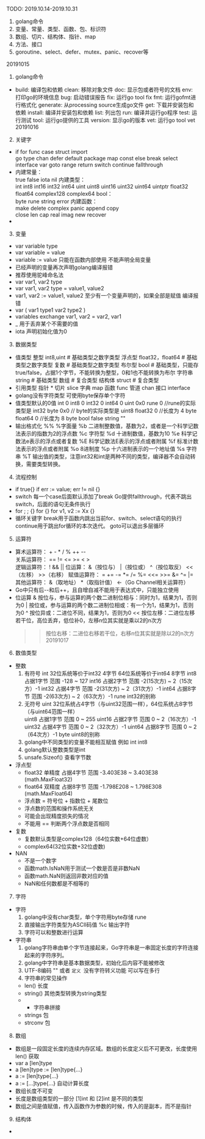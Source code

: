 TODO: 2019.10.14-2019.10.31
1. golang命令
2. 变量、常量、类型、函数、包、标识符
3. 数组、切片、结构体、指针、map
4. 方法、接口
5. goroutine、select、defer、mutex、panic、recover等

20191015
1. golang命令
  -
    build: 编译包和依赖
    clean: 移除对象文件
    doc: 显示包或者符号的文档
    env: 打印go的环境信息
    bug: 启动错误报告
    fix: 运行go tool fix
    fmt: 运行gofmt进行格式化
    generate: 从processing source生成go文件
    get: 下载并安装包和依赖
    install: 编译并安装包和依赖
    list: 列出包
    run: 编译并运行go程序
    test: 运行测试
    tool: 运行go提供的工具
    version: 显示go的版本
    vet: 运行go tool vet
20191016
2. 关键字
  - 
    if      for     func    case        struct      import               
    go      type    chan    defer       default     package
    map     const   else    break       select      interface
    var     goto    range   return      switch      continue     fallthrough  
  - 
    内建常量：  
            true        false       iota        nil
    内建类型：  
            int         int8        int16       int32       int64
            uint        uint8       uint16      uint32      uint64      uintptr
            float32     float64 
            complex128  complex64
    bool：      
            byte        rune        string 	    error
    内建函数：   
            make        delete      complex     panic       append      copy    
            close       len         cap	        real        imag        new   	recover
  -
3. 变量
  - var variable type
  - var variable = value
  - variable := value 只能在函数内部使用 不能声明全局变量 
  - 已经声明的变量再次声明golang编译报错
  - 推荐使用驼峰命名法
  - var var1, var2 type
  - var var1, var2 type = value1, value2
  - var1, var2 := value1, value2  至少有一个变量声明的，如果全部是赋值 编译报错
  - var (
            var1 type1
            var2 type2
    )
  - variables exchange
    var1, var2 = var2, var1
  - _ 用于丢弃某个不需要的值
  - iota 声明初始化值为0
3. 数据类型
  - 值类型
    整型    int8,uint               # 基础类型之数字类型
    浮点型  float32，float64         # 基础类型之数字类型
    复数                            # 基础类型之数字类型
    布尔型  bool                    # 基础类型，只能存true/false，占据1个字节，不能转换为整型，0和1也不能转换为布尔
    字符串  string                  # 基础类型
    数组                            # 复合类型 
    结构体  struct                  # 复合类型
  - 引用类型
    指针    *
    切片    slice
    字典    map
    函数    func
    管道    chan
    接口    interface
  - golang没有字符类型 可使用byte保存单个字符
  - 值类型默认的0值
    int     0
    int8    0
    int32   0
    int64   0
    uint    0x0
    rune    0           //rune的实际类型是 int32
    byte    0x0         // byte的实际类型是 uint8
    float32 0           //长度为 4 byte
    float64 0           //长度为 8 byte
    bool    false
    string  ""
  - 输出格式化
     %%	%字面量
     %b	二进制整数值，基数为2，或者是一个科学记数法表示的指数为2的浮点数
     %c	字符型
     %d	十进制数值，基数为10
     %e	科学记数法e表示的浮点或者复数
     %E	科学记数法E表示的浮点或者附属
     %f	标准计数法表示的浮点或者附属
     %o	8进制度
     %p	十六进制表示的一个地址值
     %s	字符串
     %T	输出值的类型，注意int32和int是两种不同的类型，编译器不会自动转换，需要类型转换。 
4. 流程控制
  - if true{}  if err := value; err != nil {}
  - switch 每一个case后面默认添加了break Go提供fallthrough，代表不跳出switch，后面的语句无条件执行
  - for ; ; {}   for {} for v1, v2 := Xx {}
  - 循环关键字
    break用于函数内跳出当前for、switch、select语句的执行
    continue用于跳出for循环的本次迭代。
    goto可以退出多层循环
5. 运算符
  - 
    算术运算符：	+	-	*	/	%	++	--	
    关系运算符：	==	!=	<=	>=	<	>	
    逻辑运算符：	!	&&	||
    位运算：		&（按位与）	|（按位或）	^（按位取反）	<<（左移）	>>（右移）
    赋值运算符：	=	+=	-=	*=	/=	%=	<<=	>>=	&=	^=	|=
    其他运算符：	&（取地址）	*（取指针值） <-（Go Channel相关运算符）
  - Go中只有后--和后++，且自增自减不能用于表达式中，只能独立使用
  - 位运算
    &     按位与，参与运算的两个数二进制位相与：同时为1，结果为1，否则为0
    |     按位或，参与运算的两个数二进制位相或：有一个为1，结果为1，否则为0
    ^     按位异或：二进位不同，结果为1，否则为0
    <<    按位左移：二进位左移若干位，高位丢弃，低位补0，左移n位其实就是乘以2的n次方
    >>    按位右移：二进位右移若干位，右移n位其实就是除以2的n次方
20191017
6. 数值类型
  - 整数
    1. 有符号
      int     32位系统等价于int32 4字节    64位系统等价于int64 8字节 
      int8    占据1字节   范围 -128 ~ 127
      int16   占据2字节   范围 -2(15次方) ~ 2（15次方）-1
      int32   占据4字节   范围 -2(31次方) ~ 2（31次方）-1
      int64   占据8字节   范围 -2(63次方) ~ 2（63次方）-1
      rune	int32的别称
    2. 无符号
      uint	32位系统占4字节（与uint32范围一样），64位系统占8字节（与uint64范围一样）     
      uint8   占据1字节   范围 0 ~ 255
      uint16  占据2字节   范围 0 ~ 2（16次方）-1
      uint32  占据4字节   范围 0 ~ 2（32次方）-1
      uint64  占据8字节   范围 0 ~ 2（64次方）-1
      byte	uint8的别称
    3. golang中不同类型的变量不能相互赋值  例如 int  int8
    4. golang默认整数类型是int
    5. unsafe.Sizeof() 查看字节数
  - 浮点型
    - float32 单精度  占据4字节   范围 -3.403E38 ~ 3.403E38    (math.MaxFloat32)
    - float64 双精度  占据8字节   范围 -1.798E208 ~ 1.798E308  (math.MaxFloat64)
    - 浮点数 = 符号位 + 指数位 + 尾数位
    - 浮点数的范围和操作系统无关
    - 可能会出现精度损失的情况
    - 不能用 == 判断两个浮点数是否相同
  - 复数
    - 复数默认类型是complex128（64位实数+64位虚数）
    - complex64(32位实数+32位虚数)
  - NAN
    - 不是一个数字
    - 函数math.IsNaN用于测试一个数是否是非数NaN
    - 函数math.NaN则返回非数对应的值
    - NaN和任何数都是不相等的
7. 字符
  - 字符
    1. golang中没有char类型，单个字符用byte存储 rune
    2. 直接输出字符类型为ASCII码值 %c 输出字符
    3. 字符可以和整数进行运算
  - 字符串
    1. golang字符串由单个字节连接起来，Go字符串是一串固定长度的字符连接起来的字符序列。
    2. golang中字符串是基本数据类型，初始化后内容不能被修改
    3. UTF-8编码 "" 或者 ``定义 ``没有字符转义功能 可以写在多行
    4. 字符串的常见操作
      - len() 长度
      - string() 其他类型转换为string类型
      - + 字符串拼接
      - strings 包
      - strconv 包
8. 数组
  - 数组是一段固定长度的连续内存区域。数组的长度定义后不可更改，长度使用 len() 获取
  - var a [len]type
  - a [len]type := [len]type{...}
  - a := [len]type{...}
  - a := [...]type{...} 自动计算长度
  - 数组长度不可变
  - 长度是数组类型的一部分 [1]int 和 [2]int 是不同的类型
  - 数组之间是值赋值，传入函数作为参数的时候，传入的是副本，而不是指针
9. 结构体
  - 

      
